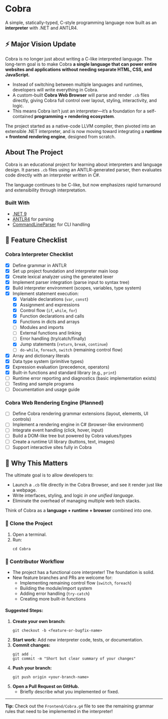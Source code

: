 # Cobra

A simple, statically-typed, C-style programming language now built as an **interpreter** with .NET and ANTLR4.


## ⚡ Major Vision Update

Cobra is no longer just about writing a C-like interpreted language. The long-term goal is to make Cobra **a single language that can power entire websites and applications without needing separate HTML, CSS, and JavaScript.**

- Instead of switching between multiple languages and runtimes, developers will write everything in Cobra.
- A custom-built **Cobra Web Browser** will parse and render `.cb` files directly, giving Cobra full control over layout, styling, interactivity, and logic.
- This means Cobra isn’t just an interpreter—it’s a foundation for a self-contained **programming + rendering ecosystem**.

The project started as a native-code LLVM compiler, then pivoted into an extensible .NET interpreter, and is now moving toward integrating a **runtime + frontend rendering engine**, designed from scratch.

## About The Project

Cobra is an educational project for learning about interpreters and language design. It parses `.cb` files using an ANTLR-generated parser, then evaluates code directly with an interpreter written in C#.

The language continues to be C-like, but now emphasizes rapid turnaround and extensibility through interpretation.

### Built With

*   [.NET 9](https://dotnet.microsoft.com/en-us/download)
*   [ANTLR4](https://www.antlr.org/) for parsing
*   [CommandLineParser](https://github.com/commandlineparser/commandline) for CLI handling

## 🚧 Feature Checklist
### Cobra Interpreter Checklist

- [x] Define grammar in ANTLR
- [x] Set up project foundation and interpreter main loop
- [x] Create lexical analyzer using the generated lexer
- [x] Implement parser integration (parse input to syntax tree)
- [x] Build interpreter environment (scopes, variables, type system)
- [x] Implement statement execution:
    - [x] Variable declarations (`var`, `const`)
    - [x] Assignment and expressions
    - [x] Control flow (`if`, `while`, `for`)
    - [x] Function declarations and calls
    - [x] Functions in dicts and arrays
    - [ ] Modules and imports
    - [ ] External functions and linking
    - [ ] Error handling (try/catch/finally)
    - [x] Jump statements (`return`, `break`, `continue`)
    - [ ] `do-while`, `foreach`, `switch` (remaining control flow)
- [x] Array and dictionary literals
- [x] Data type system (primitive types)
- [x] Expression evaluation (precedence, operators)
- [x] Built-in functions and standard library (e.g., `print`)
- [ ] Runtime error reporting and diagnostics (basic implementation exists)
- [ ] Testing and sample programs
- [ ] Documentation and usage guide

### Cobra Web Rendering Engine (Planned)

- [ ] Define Cobra rendering grammar extensions (layout, elements, UI controls)
- [ ] Implement a rendering engine in C# (browser-like environment)
- [ ] Integrate event handling (click, hover, input)
- [ ] Build a DOM-like tree but powered by Cobra values/types
- [ ] Create a runtime UI library (buttons, text, images)
- [ ] Support interactive sites fully in Cobra

## 🚀 Why This Matters

The ultimate goal is to allow developers to:

- Launch a `.cb` file directly in the Cobra Browser, and see it render just like a webpage.
- Write interfaces, styling, and logic *in one unified language*.
- Eliminate the overhead of managing multiple web tech stacks.

Think of Cobra as a **language + runtime + browser** combined into one.


### 🐍 Clone the Project

1. Open a terminal.
2. Run:
    ```    git clone https://github.com/SujalChoudhari/Cobra.git
    cd Cobra
    ```

### 🤝 Contributor Workflow

- The project has a functional core interpreter! The foundation is solid.
- New feature branches and PRs are welcome for:
    - Implementing remaining control flow (`switch`, `foreach`)
    - Building the module/import system
    - Adding error handling (`try-catch`)
    - Creating more built-in functions

#### Suggested Steps:

1. **Create your own branch:**
    ```
    git checkout -b <feature-or-bugfix-name>
    ```
2. **Start work:**
   Add new interpreter code, tests, or documentation.
3. **Commit changes:**
    ```
    git add .
    git commit -m "Short but clear summary of your changes"
    ```
4. **Push your branch:**
    ```
    git push origin <your-branch-name>
    ```
5. **Open a Pull Request on GitHub.**
    - Briefly describe what you implemented or fixed.

---

**Tip:**
Check out the `Frontend/Cobra.g4` file to see the remaining grammar rules that need to be implemented in the interpreter!